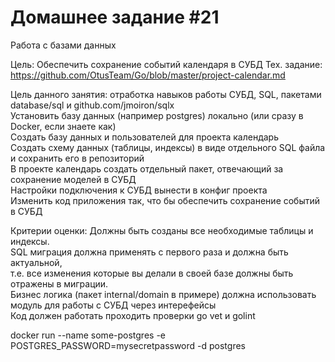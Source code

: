 # Домашнее задание #21

Работа с базами данных

Цель: Обеспечить сохранение событий календаря в СУБД Тех. задание: https://github.com/OtusTeam/Go/blob/master/project-calendar.md   

Цель данного занятия: отработка навыков работы СУБД, SQL, пакетами database/sql и github.com/jmoiron/sqlx  
Установить базу данных (например postgres) локально (или сразу в Docker, если знаете как)  
Создать базу данных и пользователей для проекта календарь  
Создать схему данных (таблицы, индексы) в виде отдельного SQL файла и сохранить его в репозиторий  
В проекте календарь создать отдельный пакет, отвечающий за сохранение моделей в СУБД  
Настройки подключения к СУБД вынести в конфиг проекта  
Изменить код приложения так, что бы обеспечить сохранение событий в СУБД  

Критерии оценки: Должны быть созданы все необходимые таблицы и индексы.  
SQL миграция должна применять с первого раза и должна быть актуальной,  
т.е. все изменения которые вы делали в своей базе должны быть отражены в миграции.  
Бизнес логика (пакет internal/domain в примере) должна использовать модуль для работы с СУБД через интерефейсы  
Код должен работать проходить проверки go vet и golint

docker run --name some-postgres -e POSTGRES_PASSWORD=mysecretpassword -d postgres